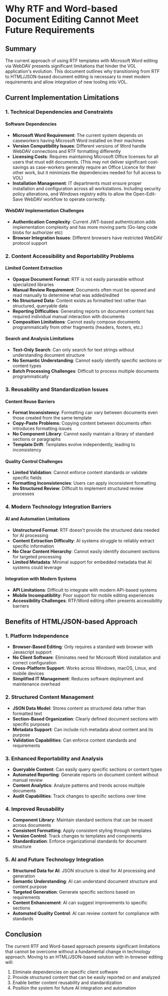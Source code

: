 # Why RTF and Word-based Document Editing Cannot Meet Future Requirements

## Summary

The current approach of using RTF templates with Microsoft Word editing via WebDAV presents significant limitations that hinder the VOL application's evolution. This document outlines why transitioning from RTF to HTML/JSON-based document editing is necessary to meet modern requirements and allow integration of new tooling into VOL.

## Current Implementation Limitations

### 1. Technical Dependencies and Constraints

#### Software Dependencies

-   **Microsoft Word Requirement**: The current system depends on caseworkers having Microsoft Word installed on their machines
-   **Version Compatibility Issues**: Different versions of Word handle WebDAV connections and RTF formatting differently
-   **Licensing Costs**: Requires maintaining Microsoft Office licenses for all users that must edit documents. (This may not deliver significant cost-savings as case-workers generally require an Office Licence for their other work, but it minimizes the dependencies needed for full access to VOL)
-   **Installation Management**: IT departments must ensure proper installation and configuration across all workstations. Including security policy alterations, and Windows registry edits to allow the Open-Edit-Save WebDAV workflow to operate correctly.

#### WebDAV Implementation Challenges

-   **Authentication Complexity**: Current JWT-based authentication adds implementation complexity and has more moving parts (Go-lang code blobs for authorizer etc)
-   **Browser Integration Issues**: Different browsers have restricted WebDAV protocol support

### 2. Content Accessibility and Reportability Problems

#### Limited Content Extraction

-   **Opaque Document Format**: RTF is not easily parseable without specialized libraries
-   **Manual Review Requirement**: Documents often must be opened and read manually to determine what was added/edited
-   **No Structured Data**: Content exists as formatted text rather than structured, queryable data
-   **Reporting Difficulties**: Generating reports on document content has required individual manual interaction with documents
-   **Composition Limitations**: Cannot easily compose documents programmatically from other fragments (headers, footers, etc.)

#### Search and Analysis Limitations

-   **Text-Only Search**: Can only search for text strings without understanding document structure
-   **No Semantic Understanding**: Cannot easily identify specific sections or content types
-   **Batch Processing Challenges**: Difficult to process multiple documents programmatically

### 3. Reusability and Standardization Issues

#### Content Reuse Barriers

-   **Format Inconsistency**: Formatting can vary between documents even those created from the same template
-   **Copy-Paste Problems**: Copying content between documents often introduces formatting issues
-   **No Component Library**: Cannot easily maintain a library of standard sections or paragraphs
-   **Template Drift**: Templates evolve independently, leading to inconsistency

#### Quality Control Challenges

-   **Limited Validation**: Cannot enforce content standards or validate specific fields
-   **Formatting Inconsistencies**: Users can apply inconsistent formatting
-   **No Structured Review**: Difficult to implement structured review processes

### 4. Modern Technology Integration Barriers

#### AI and Automation Limitations

-   **Unstructured Format**: RTF doesn't provide the structured data needed for AI processing
-   **Content Extraction Difficulty**: AI systems struggle to reliably extract specific information
-   **No Clear Content Hierarchy**: Cannot easily identify document sections for targeted processing
-   **Limited Metadata**: Minimal support for embedded metadata that AI systems could leverage

#### Integration with Modern Systems

-   **API Limitations**: Difficult to integrate with modern API-based systems
-   **Mobile Incompatibility**: Poor support for mobile editing experiences
-   **Accessibility Challenges**: RTF/Word editing often presents accessibility barriers

## Benefits of HTML/JSON-based Approach

### 1. Platform Independence

-   **Browser-Based Editing**: Only requires a standard web browser with Javascript support
-   **No Client Software**: Eliminates need for Microsoft Word installation and correct configuration
-   **Cross-Platform Support**: Works across Windows, macOS, Linux, and mobile devices
-   **Simplified IT Management**: Reduces software deployment and maintenance overhead

### 2. Structured Content Management

-   **JSON Data Model**: Stores content as structured data rather than formatted text
-   **Section-Based Organization**: Clearly defined document sections with specific purposes
-   **Metadata Support**: Can include rich metadata about content and its purpose
-   **Validation Capabilities**: Can enforce content standards and requirements

### 3. Enhanced Reportability and Analysis

-   **Queryable Content**: Can easily query specific sections or content types
-   **Automated Reporting**: Generate reports on document content without manual review
-   **Content Analytics**: Analyze patterns and trends across multiple documents
-   **Audit Capabilities**: Track changes to specific sections over time

### 4. Improved Reusability

-   **Component Library**: Maintain standard sections that can be reused across documents
-   **Consistent Formatting**: Apply consistent styling through templates
-   **Version Control**: Track changes to templates and components
-   **Standardization**: Enforce organizational standards for document structure

### 5. AI and Future Technology Integration

-   **Structured Data for AI**: JSON structure is ideal for AI processing and generation
-   **Semantic Understanding**: AI can understand document structure and content purpose
-   **Targeted Generation**: Generate specific sections based on requirements
-   **Content Enhancement**: AI can suggest improvements to specific sections
-   **Automated Quality Control**: AI can review content for compliance with standards

## Conclusion

The current RTF and Word-based approach presents significant limitations that cannot be overcome without a fundamental change in technology approach. Moving to an HTML/JSON-based solution with in-browser editing will:

1. Eliminate dependencies on specific client software
2. Provide structured content that can be easily reported on and analyzed
3. Enable better content reusability and standardization
4. Position the system for future AI integration and automation
